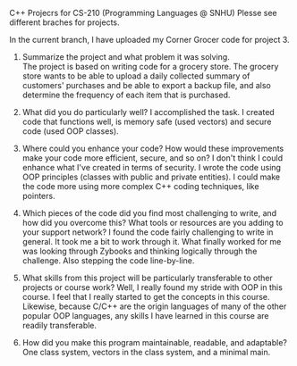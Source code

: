 C++ Projecrs for CS-210 (Programming Languages @ SNHU)
Plesse see different braches for projects.

In the current branch, I have uploaded my Corner Grocer code for project 3.

1) Summarize the project and what problem it was solving.
<br>The project is based on writing code for a grocery store.  The grocery store wants to be able to upload a daily collected summary of customers' purchases and be able to export a backup file, and also   determine the frequency of each item that is purchased.

2) What did you do particularly well?
I accomplished the task.  I created code that functions well, is memory safe (used vectors) and secure code (used OOP classes).

3) Where could you enhance your code? How would these improvements make your code more efficient, secure, and so on?
I don't think I could enhance what I've created in terms of security.  I wrote the code using OOP principles (classes with public and private entities).  I could make the code more using more complex C++ coding techniques, like pointers.
   
4) Which pieces of the code did you find most challenging to write, and how did you overcome this? What tools or resources are you adding to your support network?
I found the code fairly challenging to write in general.  It took me a bit to work through it.  What finally worked for me was looking through Zybooks and thinking logically through the challenge.  Also stepping the code line-by-line.

5) What skills from this project will be particularly transferable to other projects or course work?
Well, I really found my stride with OOP in this course.  I feel that I really started to get the concepts in this course.  Likewise, because C/C++ are the origin languages of many of the other popular OOP languages, any skills I have learned in this course are readily transferable.

6) How did you make this program maintainable, readable, and adaptable?
One class system, vectors in the class system, and a minimal main.
